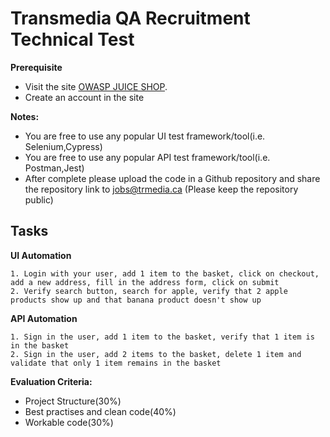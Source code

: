 
# Transmedia QA Recruitment Technical Test

**Prerequisite**
- Visit the site [OWASP JUICE SHOP](https://juice-shop.herokuapp.com).
- Create an account in the site

**Notes:**
  * You are free to use any popular UI test framework/tool(i.e. Selenium,Cypress)
  * You are free to use any popular API test framework/tool(i.e. Postman,Jest)
  * After complete please upload the code in a Github repository and share the repository link to <jobs@trmedia.ca> (Please keep the repository public)

## Tasks

**UI Automation**

```
1. Login with your user, add 1 item to the basket, click on checkout, add a new address, fill in the address form, click on submit
2. Verify search button, search for apple, verify that 2 apple products show up and that banana product doesn't show up
```
**API Automation**   
   
 ```
1. Sign in the user, add 1 item to the basket, verify that 1 item is in the basket
2. Sign in the user, add 2 items to the basket, delete 1 item and validate that only 1 item remains in the basket
```

**Evaluation Criteria:**
- Project Structure(30%)
- Best practises and clean code(40%)
- Workable code(30%)




